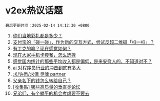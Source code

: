 # v2ex热议话题

`最后更新时间：2025-02-14 14:12:30 +0800`

1. [你们当地彩礼都是多少？](https://www.v2ex.com/t/1111200)
1. [支付宝的「碰一碰」，作为新的交互方式，尝试反超二维码「扫一扫」？](https://www.v2ex.com/t/1111190)
1. [有丁克的嘛？现在感觉如何？](https://www.v2ex.com/t/1111404)
1. [现在大家手机卡套餐，怎么选择](https://www.v2ex.com/t/1111343)
1. [感觉国内统计的那些平均收入都是偏低，是来安慰人的，不知道对不？](https://www.v2ex.com/t/1111228)
1. [ai 对程序员行业的冲击到底有多大](https://www.v2ex.com/t/1111274)
1. [求/许愿/求偶 灵魂 partner](https://www.v2ex.com/t/1111315)
1. [父亲名下的钱怎么转给自己？](https://www.v2ex.com/t/1111213)
1. [[收集贴] 哪些高质量的垂直类论坛](https://www.v2ex.com/t/1111354)
1. [兄弟们，有个躺平的机会考虑要不要去](https://www.v2ex.com/t/1111415)

